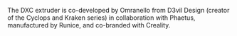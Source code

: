 The DXC extruder is co-developed by Omranello from D3vil Design (creator of the Cyclops and Kraken series) in collaboration with Phaetus, manufactured by Runice, and co-branded with Creality.

